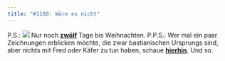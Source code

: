 ```yaml
---
title: "#1180: Wäre es nicht"
---
```


P.S.:
<a href="http://www.fonflatter.de/advent08"><img src="http://www.fonflatter.de/adv08/kaefer.jpg"></a>
Nur noch <a href="http://www.fonflatter.de/advent08"><strong>zwölf</strong></a> Tage bis Weihnachten.
P.P.S.:
Wer mal ein paar Zeichnungen erblicken möchte, die zwar bastianischen Ursprungs sind, aber nichts mit Fred oder Käfer zu tun haben, schaue <a href="http://morast.twoday.net/stories/5382762/"><strong>hierhin</strong></a>.
Und so.
